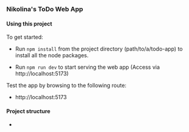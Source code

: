 ### Nikolina's ToDo Web App ###

#### Using this project ####

To get started:

* Run ```npm install``` from the project directory (path/to/a/todo-app) to install all the node packages.

* Run ```npm run dev``` to start serving the web app (Access via http://localhost:5173)

Test the app by browsing to the following route:

* http://localhost:5173


#### Project structure ####

* 
